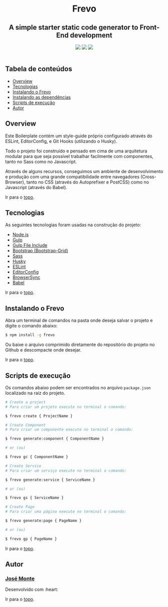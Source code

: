 <h1 id="top" align="center">Frevo</h1>
<h2 align="center">A simple starter static code generator to Front-End development</h2>

<div align="center">
    <img src="https://img.shields.io/static/v1?label=node&message=v10.19.0&color=8bc790&style=for-the-badge&logo=node.js"/>
    <space></space>
    <img src="https://img.shields.io/static/v1?label=npm&message=v6.13.7&color=cf4647&style=for-the-badge&logo=npm"/>
    <space></space>
    <img src="https://img.shields.io/static/v1?label=license&message=MIT&color=8bc790&style=for-the-badge&logo=mit"/>
    <space></space>
</div>

<br>

## Tabela de conteúdos
<!--ts-->
   * [Overview](#overview)
   * [Tecnologias](#tecnologias)
   * [Instalando o Frevo](#instalando-o-frevo)
   * [Instalando as dependências](#instalando-as-dependências)
   * [Scripts de execução](#scripts-de-execução)
   * [Autor](#autor)

<!--te-->

## Overview

Este Boilerplate contém um style-guide próprio configurado através do ESLint, EditorConfig, e Git Hooks (utilizando o Husky).

Todo o projeto foi construído e pensado em cima de uma arquitetura modular para que seja possível trabalhar facilmente com componentes, tanto no Sass como no Javascript.

Através de alguns recursos, conseguimos um ambiente de desenvolvimento e produção com uma grande compatibilidade entre navegadores (Cross-Browser), tanto no CSS (através do Autoprefixer e PostCSS) como no Javascript (através do Babel).

Ir para o [topo](#top).

## Tecnologias
As seguintes tecnologias foram usadas na construção do projeto:

- [Node.js](https://nodejs.org/en/)
- [Gulp](https://gulpjs.com/)
- [Gulp File Include](https://www.npmjs.com/package/gulp-file-include)
- [Bootstrap (Bootstrap-Grid)](https://getbootstrap.com/)
- [Sass](https://sass-lang.com/)
- [Husky](https://typicode.github.io/husky/)
- [ESLint](https://eslint.org/)
- [EditorConfig](https://editorconfig.org/)
- [BrowserSync](https://www.browsersync.io/)
- [Babel](https://babeljs.io/)

Ir para o [topo](#top).

## Instalando o Frevo

Abra um terminal de comandos na pasta onde deseja salvar o projeto e digite o comando abaixo:

```bash
$ npm install -g frevo
```

Ou baixe o arquivo comprimido diretamente do repositório do projeto no Github e descompacte onde desejar.


Ir para o [topo](#top).

## Scripts de execução

Os comandos abaixo podem ser encontrados no arquivo `package.json` localizado na raíz do projeto.

```bash
# Create a project
# Para criar um projeto execute no terminal o comando:

$ frevo create { ProjectName }

# Create Component
# Para criar um componente execute no terminal o comando:

$ frevo generate:component { ComponentName }

# or (ou)

$ frevo gc { ComponentName }

# Create Service
# Para criar um serviço execute no terminal o comando:

$ frevo generate:service { ServiceName }

# or (ou)

$ frevo gs { ServiceName }

# Create Page
# Para criar uma página execute no terminal o comando:

$ frevo generate:page { PageName }

# or (ou)

$ frevo gp { PageName }
```

Ir para o [topo](#top).


## Autor

### [José Monte](https://jmontejr.github.io)
<p>Desenvolvido com :heart:</p>

Ir para o [topo](#top).
